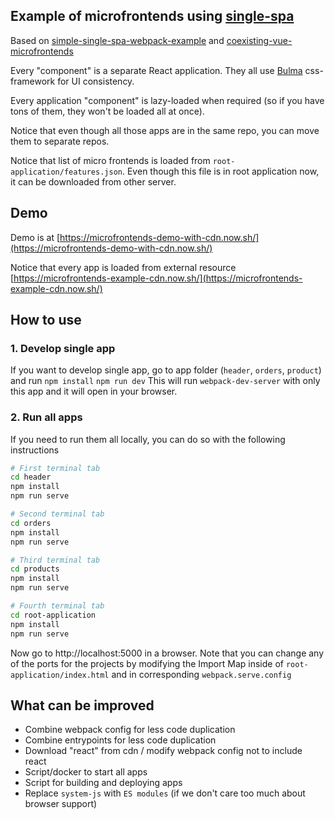
## Example of microfrontends using [single-spa](https://github.com/CanopyTax/single-spa)

Based on [simple-single-spa-webpack-example](https://github.com/joeldenning/simple-single-spa-webpack-example) and [coexisting-vue-microfrontends](https://github.com/joeldenning/coexisting-vue-microfrontends)

Every "component" is a separate React application. They all use [Bulma](https://github.com/jgthms/bulma) css-framework for UI consistency.

Every application "component" is lazy-loaded when required (so if you have tons of them, they won't be loaded all at once).

Notice that even though all those apps are in the same repo, you can move them to separate repos.

Notice that list of micro frontends is loaded from `root-application/features.json`. Even though this file is in root application now, it can be downloaded from other server.

## Demo
Demo is at [https://microfrontends-demo-with-cdn.now.sh/](https://microfrontends-demo-with-cdn.now.sh/)

Notice that every app is loaded from external resource [https://microfrontends-example-cdn.now.sh/](https://microfrontends-example-cdn.now.sh/)

## How to use

### 1. Develop single app
If you want to develop single app, go to app folder (`header`, `orders`, `product`) and run
`npm install`
`npm run dev`
This will run `webpack-dev-server` with only this app and it will open in your browser.

### 2. Run all apps
If you need to run them all locally, you can do so with the following instructions

```sh
# First terminal tab
cd header
npm install
npm run serve
```
```sh
# Second terminal tab
cd orders
npm install
npm run serve
```

```sh
# Third terminal tab
cd products
npm install
npm run serve
```

```sh
# Fourth terminal tab
cd root-application
npm install
npm run serve
```

Now go to http://localhost:5000 in a browser. Note that you can change any of the ports for the projects by modifying the Import Map inside of `root-application/index.html` and in corresponding `webpack.serve.config`

## What can be improved
* Combine webpack config for less code duplication
* Combine entrypoints for less code duplication
* Download "react" from cdn / modify webpack config not to include react
* Script/docker to start all apps
* Script for building and deploying apps
* Replace `system-js` with `ES modules` (if we don't care too much about browser support)